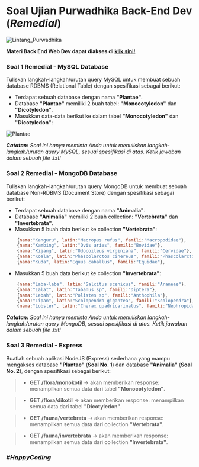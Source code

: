 # Soal Ujian Purwadhika Back-End Dev (*Remedial*)

![Lintang_Purwadhika](https://static.wixstatic.com/media/2e6af2_f69a4271c3534ae1869a7ed63e278b2b~mv2.png/v1/fill/w_246,h_39,al_c,usm_0.66_1.00_0.01/2e6af2_f69a4271c3534ae1869a7ed63e278b2b~mv2.png)

**Materi Back End Web Dev dapat diakses di [klik sini!](https://github.com/LintangWisesa/Purwadhika-JC04-03_BackEndWeb)**

### **Soal 1 Remedial - MySQL Database**

Tuliskan langkah-langkah/urutan query MySQL untuk membuat sebuah database RDBMS (Relational Table) dengan spesifikasi sebagai berikut:
- Terdapat sebuah database dengan nama __"Plantae"__.
- Database __"Plantae"__ memiliki 2 buah tabel: __"Monocotyledon"__ dan __"Dicotyledon"__.
- Masukkan data-data berikut ke dalam tabel __"Monocotyledon"__ dan __"Dicotyledon"__:

![Plantae](https://1.bp.blogspot.com/-Z1onpZ5dY3Y/WuFyPUy396I/AAAAAAAAECA/mjeey5mTBNcGf684h-jGpTViKyR5KsYOgCLcBGAs/s640/Picture1.png)

_**Catatan:**_ _Soal ini hanya meminta Anda untuk menuliskan langkah-langkah/urutan query MySQL, sesuai spesifikasi di atas. Ketik jawaban dalam sebuah file .txt!_

### **Soal 2 Remedial - MongoDB Database**

Tuliskan langkah-langkah/urutan query MongoDB untuk membuat sebuah database Non-RDBMS (Document Store) dengan spesifikasi sebagai berikut:
- Terdapat sebuah database dengan nama __"Animalia"__.
- Database __"Animalia"__ memiliki 2 buah collection: __"Vertebrata"__ dan __"Invertebrata"__.
- Masukkan 5 buah data berikut ke collection __"Vertebrata"__:

```javascript
    {nama:"Kanguru", latin:"Macropus rufus", famili:"Macropodidae"},
    {nama:"Kambing", latin:"Ovis aries", famili:"Bovidae"},
    {nama:"Kijang", latin:"Odocoileus virginiana", famili:"Cervidae"},
    {nama:"Koala", latin:"Phascolarctos cinereus", famili:"Phascolarctidae"},
    {nama:"Kuda", latin:"Equus caballus", famili:"Equidae"},
```

- Masukkan 5 buah data berikut ke collection __"Invertebrata"__:

```javascript
    {nama:"Laba-laba", latin:"Salcitus scenicus", famili:"Araneae"},
    {nama:"Lalat", latin:"Tabanus sp", famili:"Diptera"},
    {nama:"Lebah", latin:"Polistes sp", famili:"Anthophila"},
    {nama:"Lipan", latin:"Scolopendra gigantea", famili:"Scolopendra"},
    {nama:"Lobster", latin:"Cherax quadricarinatus", famili:"Nephropidae"},
```

_**Catatan:**_ _Soal ini hanya meminta Anda untuk menuliskan langkah-langkah/urutan query MongoDB, sesuai spesifikasi di atas. Ketik jawaban dalam sebuah file .txt!_

### **Soal 3 Remedial - Express**

Buatlah sebuah aplikasi NodeJS (Express) sederhana yang mampu mengakses database __"Plantae"__ (**Soal No. 1**) dan database __"Animalia"__ (**Soal No. 2**), dengan spesifikasi sebagai berikut:

> - __GET /flora/monokotil__ &rarr; akan memberikan response: menampilkan semua data dari tabel __"Monocotyledon"__.

> - __GET /flora/dikotil__ &rarr; akan memberikan response: menampilkan semua data dari tabel __"Dicotyledon"__.

> - **GET /fauna/vertebrata** &rarr; akan memberikan response: menampilkan semua data dari collection **"Vertebrata"**.

> - **GET /fauna/invertebrata** &rarr; akan memberikan response: menampilkan semua data dari collection **"Invertebrata"**.

### *__#HappyCoding__*
